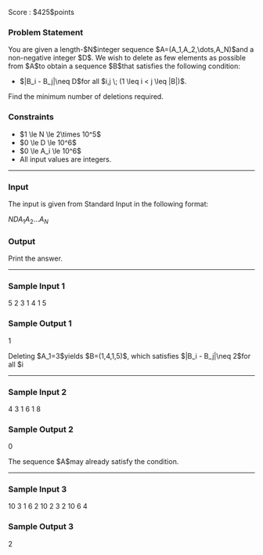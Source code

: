 
<div>

<span>

<span>

<p>
Score : $425$points
</p>

<div>

<section>

### **Problem Statement**

<p>
You are given a length-$N$integer sequence $A=(A_1,A_2,\dots,A_N)$and a non-negative integer $D$.
We wish to delete as few elements as possible from $A$to obtain a sequence $B$that satisfies the following condition:
</p>

<ul>

<li>
$|B_i - B_j|\neq D$for all $i,j \; (1 \leq i < j \leq |B|)$.
</li>

</ul>

<p>
Find the minimum number of deletions required.
</p>

</section>

</div>

<div>

<section>

### **Constraints**

<ul>

<li>
$1 \le N \le 2\times 10^5$
</li>

<li>
$0 \le D \le 10^6$
</li>

<li>
$0 \le A_i \le 10^6$
</li>

<li>
All input values are integers.  
</li>

</ul>

</section>

</div>

---

<div>

<div>

<section>

### **Input**

<p>
The input is given from Standard Input in the following format:
</p>

<div>

$N$$D$$A_1$$A_2$$\dots$$A_N$
</div>

</section>

</div>

<div>

<section>

### **Output**

<p>
Print the answer.
</p>

</section>

</div>

</div>

---

<div>

<section>

### **Sample Input 1**

<div>

5 2
3 1 4 1 5

</div>

</section>

</div>

<div>

<section>

### **Sample Output 1**

<div>

1

</div>

<p>
Deleting $A_1=3$yields $B=(1,4,1,5)$, which satisfies $|B_i - B_j|\neq 2$for all $i<j$.
</p>

</section>

</div>

---

<div>

<section>

### **Sample Input 2**

<div>

4 3
1 6 1 8

</div>

</section>

</div>

<div>

<section>

### **Sample Output 2**

<div>

0

</div>

<p>
The sequence $A$may already satisfy the condition.
</p>

</section>

</div>

---

<div>

<section>

### **Sample Input 3**

<div>

10 3
1 6 2 10 2 3 2 10 6 4

</div>

</section>

</div>

<div>

<section>

### **Sample Output 3**

<div>

2

</div>

</section>

</div>

</span>

</span>

</div>
